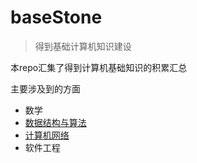 # baseStone
> 得到基础计算机知识建设

本repo汇集了得到计算机基础知识的积累汇总

主要涉及到的方面

* 数学
* [数据结构与算法](./algorithm/README.md)
* [计算机网络](./network/README.md)
* 软件工程
